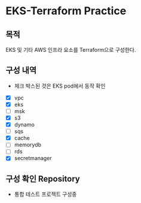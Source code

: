 # EKS-Terraform Practice

## 목적
EKS 및 기타 AWS 인프라 요소를 Terraform으로 구성한다.

## 구성 내역
- 체크 박스된 것은 EKS pod에서 동작 확인
- [x] vpc
- [x] eks
- [ ] msk
- [x] s3
- [x] dynamo
- [ ] sqs
- [x] cache
- [ ] memorydb
- [ ] rds
- [x] secretmanager

## 구성 확인 Repository
- 통합 테스트 프로젝트 구성중

